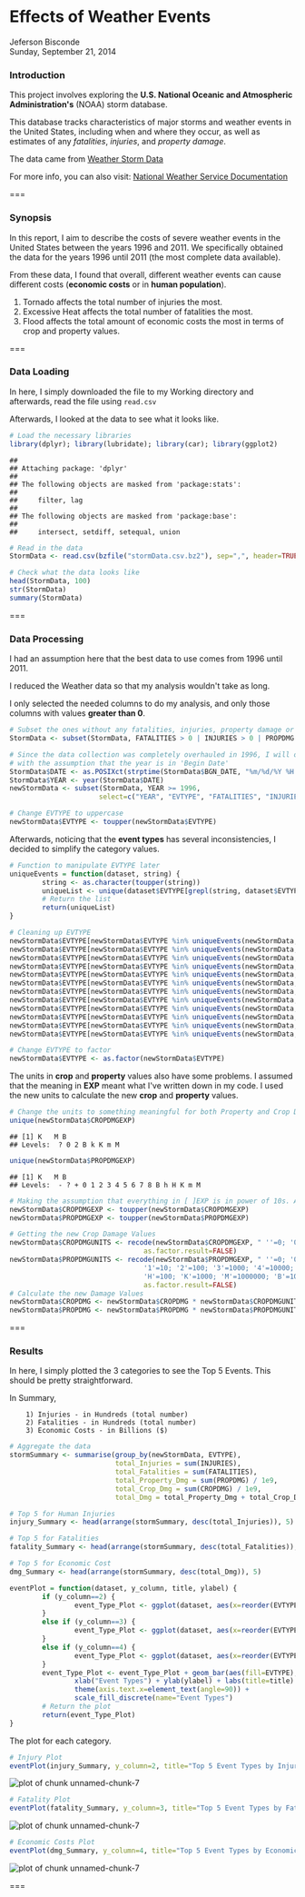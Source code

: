 # Effects of Weather Events
Jeferson Bisconde  
Sunday, September 21, 2014  

### Introduction

This project involves exploring the **U.S. National Oceanic and Atmospheric Administration's** (NOAA) storm database. 

This database tracks characteristics of major storms and weather events in the United States, including when and where they occur, as well as estimates of any *fatalities*, *injuries*, and *property damage*.

The data came from [Weather Storm Data](https://d396qusza40orc.cloudfront.net/repdata%2Fdata%2FStormData.csv.bz2)

For more info, you can also visit: [National Weather Service Documentation](https://d396qusza40orc.cloudfront.net/repdata%2Fpeer2_doc%2Fpd01016005curr.pdf)

===

### Synopsis

In this report, I aim to describe the costs of severe weather events in the United States between the years 1996 and 2011. We specifically obtained the data for the years 1996 until 2011 (the most complete data available). 

From these data, I found that overall, different weather events can cause different costs (**economic costs** or in **human population**). 

1) Tornado affects the total number of injuries the most.  
2) Excessive Heat affects the total number of fatalities the most.  
3) Flood affects the total amount of economic costs the most in terms of crop and property values.  

===

### Data Loading

In here, I simply downloaded the file to my Working directory and afterwards, read the file using `read.csv`

Afterwards, I looked at the data to see what it looks like.


```r
# Load the necessary libraries
library(dplyr); library(lubridate); library(car); library(ggplot2)
```

```
## 
## Attaching package: 'dplyr'
## 
## The following objects are masked from 'package:stats':
## 
##     filter, lag
## 
## The following objects are masked from 'package:base':
## 
##     intersect, setdiff, setequal, union
```


```r
# Read in the data
StormData <- read.csv(bzfile("stormData.csv.bz2"), sep=",", header=TRUE)

# Check what the data looks like
head(StormData, 100)
str(StormData)
summary(StormData)
```

===

### Data Processing

I had an assumption here that the best data to use comes from 1996 until 2011.

I reduced the Weather data so that my analysis wouldn't take as long. 

I only selected the needed columns to do my analysis, and only those columns with values **greater than 0**.


```r
# Subset the ones without any fatalities, injuries, property damage or crop damage
StormData <- subset(StormData, FATALITIES > 0 | INJURIES > 0 | PROPDMG > 0 | CROPDMG > 0)

# Since the data collection was completely overhauled in 1996, I will only be using the data from 1996 until 2011
# with the assumption that the year is in 'Begin Date'
StormData$DATE <- as.POSIXct(strptime(StormData$BGN_DATE, "%m/%d/%Y %H:%M:%S"))
StormData$YEAR <- year(StormData$DATE)
newStormData <- subset(StormData, YEAR >= 1996, 
                      select=c("YEAR", "EVTYPE", "FATALITIES", "INJURIES", "PROPDMG", "PROPDMGEXP", "CROPDMG", "CROPDMGEXP"))

# Change EVTYPE to uppercase
newStormData$EVTYPE <- toupper(newStormData$EVTYPE)
```


Afterwards, noticing that the **event types** has several inconsistencies, I decided to simplify the category values.


```r
# Function to manipulate EVTYPE later
uniqueEvents = function(dataset, string) {
        string <- as.character(toupper(string))
        uniqueList <- unique(dataset$EVTYPE[grepl(string, dataset$EVTYPE)])
        # Return the list
        return(uniqueList)
}

# Cleaning up EVTYPE
newStormData$EVTYPE[newStormData$EVTYPE %in% uniqueEvents(newStormData, "TORNADO")] <- "TORNADO"
newStormData$EVTYPE[newStormData$EVTYPE %in% uniqueEvents(newStormData, "TSTM")] <- "THUNDERSTORM"
newStormData$EVTYPE[newStormData$EVTYPE %in% uniqueEvents(newStormData, "THUNDERSTORM")] <- "THUNDERSTORM"
newStormData$EVTYPE[newStormData$EVTYPE %in% uniqueEvents(newStormData, "WIND")] <- "WIND"
newStormData$EVTYPE[newStormData$EVTYPE %in% uniqueEvents(newStormData, "FLOOD")] <- "FLOOD"
newStormData$EVTYPE[newStormData$EVTYPE %in% uniqueEvents(newStormData, "SNOW")] <- "SNOW"
newStormData$EVTYPE[newStormData$EVTYPE %in% uniqueEvents(newStormData, "FREEZE")] <- "FREEZE"
newStormData$EVTYPE[newStormData$EVTYPE %in% uniqueEvents(newStormData, "FOG")] <- "FOG"
newStormData$EVTYPE[newStormData$EVTYPE %in% uniqueEvents(newStormData, "FIRE")] <- "FIRE"
newStormData$EVTYPE[newStormData$EVTYPE %in% uniqueEvents(newStormData, "FREEZ")] <- "FREEZE"
newStormData$EVTYPE[newStormData$EVTYPE %in% uniqueEvents(newStormData, "STORM")] <- "STORM"
newStormData$EVTYPE[newStormData$EVTYPE %in% uniqueEvents(newStormData, "TYPHOON")] <- "HURRICANE"

# Change EVTYPE to factor
newStormData$EVTYPE <- as.factor(newStormData$EVTYPE)
```


The units in **crop** and **property** values also have some problems. I assumed that the meaning in **EXP** meant what I've written down in my code. I used the new units to calculate the new **crop** and **property** values.


```r
# Change the units to something meaningful for both Property and Crop Damage
unique(newStormData$CROPDMGEXP)
```

```
## [1] K   M B
## Levels:  ? 0 2 B k K m M
```

```r
unique(newStormData$PROPDMGEXP)
```

```
## [1] K   M B
## Levels:  - ? + 0 1 2 3 4 5 6 7 8 B h H K m M
```

```r
# Making the assumption that everything in [ ]EXP is in power of 10s. Also removing the ones that do not make sense
newStormData$CROPDMGEXP <- toupper(newStormData$CROPDMGEXP)
newStormData$PROPDMGEXP <- toupper(newStormData$PROPDMGEXP)

# Getting the new Crop Damage Values
newStormData$CROPDMGUNITS <- recode(newStormData$CROPDMGEXP, " ''=0; '0'=0; '?'=0; '2'=100; 'K'=1000; 'M'=1000000; 'B'=1000000000",
                                 as.factor.result=FALSE)
newStormData$PROPDMGUNITS <- recode(newStormData$PROPDMGEXP, " ''=0; '0'=0; '?'=0; '-'=0; '+'=0; 
                                 '1'=10; '2'=100; '3'=1000; '4'=10000; '5'=100000; '6'=1000000; '7'=10000000; '8'=100000000;
                                 'H'=100; 'K'=1000; 'M'=1000000; 'B'=1000000000",
                                 as.factor.result=FALSE)
# Calculate the new Damage Values
newStormData$CROPDMG <- newStormData$CROPDMG * newStormData$CROPDMGUNITS
newStormData$PROPDMG <- newStormData$PROPDMG * newStormData$PROPDMGUNITS
```

===

### Results

In here, I simply plotted the 3 categories to see the Top 5 Events. This should be pretty straightforward.

In Summary,  

        1) Injuries - in Hundreds (total number)  
        2) Fatalities - in Hundreds (total number)  
        3) Economic Costs - in Billions ($)  


```r
# Aggregate the data
stormSummary <- summarise(group_by(newStormData, EVTYPE),
                          total_Injuries = sum(INJURIES),
                          total_Fatalities = sum(FATALITIES),
                          total_Property_Dmg = sum(PROPDMG) / 1e9,
                          total_Crop_Dmg = sum(CROPDMG) / 1e9,
                          total_Dmg = total_Property_Dmg + total_Crop_Dmg)

# Top 5 for Human Injuries
injury_Summary <- head(arrange(stormSummary, desc(total_Injuries)), 5)

# Top 5 for Fatalities
fatality_Summary <- head(arrange(stormSummary, desc(total_Fatalities)), 5)

# Top 5 for Economic Cost
dmg_Summary <- head(arrange(stormSummary, desc(total_Dmg)), 5)

eventPlot = function(dataset, y_column, title, ylabel) {
        if (y_column==2) {
                event_Type_Plot <- ggplot(dataset, aes(x=reorder(EVTYPE, -total_Injuries), y=total_Injuries / 100))
        }
        else if (y_column==3) {
                event_Type_Plot <- ggplot(dataset, aes(x=reorder(EVTYPE, -total_Fatalities), y=total_Fatalities / 100))
        }
        else if (y_column==4) {
                event_Type_Plot <- ggplot(dataset, aes(x=reorder(EVTYPE, -total_Dmg), y=total_Dmg))
        }
        event_Type_Plot <- event_Type_Plot + geom_bar(aes(fill=EVTYPE), colour="black", stat="identity") +
                xlab("Event Types") + ylab(ylabel) + labs(title=title) +
                theme(axis.text.x=element_text(angle=90)) + 
                scale_fill_discrete(name="Event Types")
        # Return the plot
        return(event_Type_Plot)
}
```


The plot for each category.


```r
# Injury Plot
eventPlot(injury_Summary, y_column=2, title="Top 5 Event Types by Injuries", ylabel="Total Injuries (in Hundreds)")
```

![plot of chunk unnamed-chunk-7](./NOAA_Weather_Events_Analysis_files/figure-html/unnamed-chunk-71.png) 

```r
# Fatality Plot
eventPlot(fatality_Summary, y_column=3, title="Top 5 Event Types by Fatalities", ylabel="Total Fatalities (in Hundreds)")
```

![plot of chunk unnamed-chunk-7](./NOAA_Weather_Events_Analysis_files/figure-html/unnamed-chunk-72.png) 

```r
# Economic Costs Plot
eventPlot(dmg_Summary, y_column=4, title="Top 5 Event Types by Economic Costs", ylabel="Total Economic Costs (in Billions $)")
```

![plot of chunk unnamed-chunk-7](./NOAA_Weather_Events_Analysis_files/figure-html/unnamed-chunk-73.png) 

===
